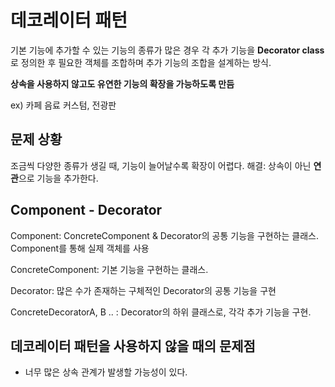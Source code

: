 # 데코레이터 패턴
기본 기능에 추가할 수 있는 기능의 종류가 많은 경우 각 추가 기능을 **Decorator class**로 정의한 후 필요한 객체를 조합하며 추가 기능의 조합을 설계하는 방식.

**상속을 사용하지 않고도 유연한 기능의 확장을 가능하도록 만듬**

ex) 카페 음료 커스텀, 전광판 

## 문제 상황
조금씩 다양한 종류가 생길 때, 기능이 늘어날수록 확장이 어렵다.
해결: 상속이 아닌 **연관**으로 기능을 추가한다. 

## Component - Decorator
Component: ConcreteComponent & Decorator의 공통 기능을 구현하는 클래스. Component를 통해 실제 객체를 사용

ConcreteComponent: 기본 기능을 구현하는 클래스.

Decorator: 많은 수가 존재하는 구체적인 Decorator의 공통 기능을 구현

ConcreteDecoratorA, B .. : Decorator의 하위 클래스로, 각각 추가 기능을 구현. 

## 데코레이터 패턴을 사용하지 않을 때의 문제점
- 너무 많은 상속 관계가 발생할 가능성이 있다.